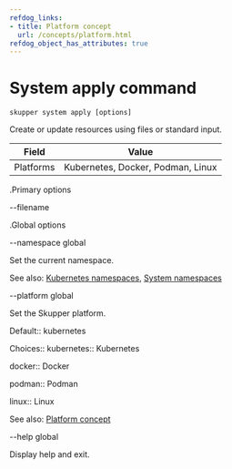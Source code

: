 ```yaml
---
refdog_links:
- title: Platform concept
  url: /concepts/platform.html
refdog_object_has_attributes: true
---
```


# System apply command

~~~ shell
skupper system apply [options]
~~~

Create or update resources using files or standard input.

<!-- File locations and names -->
<!-- Need to run reload after -->

| Field       | Value |
|------------|-------|
| Platforms  | Kubernetes, Docker, Podman, Linux |

.Primary options

--filename



.Global options

--namespace
global

Set the current namespace.

See also: [Kubernetes namespaces](https://kubernetes.io/docs/concepts/overview/working-with-objects/namespaces/), [System namespaces]({{site_prefix}}/topics/system-namespaces.html)

--platform
global

Set the Skupper platform.

<!-- You can also use the `SKUPPER_PLATFORM` environment variable. -->

Default:: kubernetes

Choices:: kubernetes:: Kubernetes

docker:: Docker

podman:: Podman

linux:: Linux

See also: [Platform concept]({{site_prefix}}/concepts/platform.html)

--help
global

Display help and exit.


